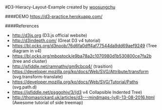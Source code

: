 #D3-Hieracy-Layout-Example
created by [woosungchu](https://github.com/woosungchu)

####DEMO
https://d3-practice.herokuapp.com/

####References
- http://d3js.org (D3.js official website)
- http://d3indepth.com/ (Great D3 v4 tutorial)
- https://bl.ocks.org/d3noob/76d6fa0dff4af77544da9dd69aef9249 (Tree diagram in v4)
- https://bl.ocks.org/mbostock/e9ba78a2c1070980d1b530800ce7fa2b (tree and cluster)
- http://jsfiddle.net/ramnathv/gm9cbcq4/ (trasition)
- https://developer.mozilla.org/ko/docs/Web/SVG/Attribute/transform (svg.transform-translate)
- https://developer.mozilla.org/ko/docs/Web/SVG/Tutorial/Paths (svg.path.d)
- https://jsfiddle.net/psggohjv/3/(d3 v4 Collapsible Indented Tree)
- http://thomasrickard.uk/articles/d3---mindmaps-(v4)-13-08-2016.html (Awesome tutorial of side treemap)

